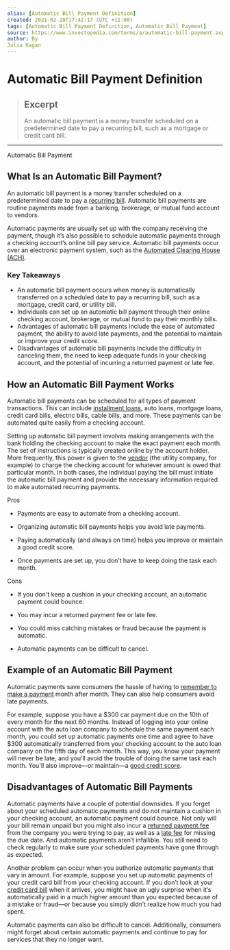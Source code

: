 ```yaml
---
alias: [Automatic Bill Payment Definition]
created: 2021-02-28T17:42:17 (UTC +11:00)
tags: [Automatic Bill Payment Definition, Automatic Bill Payment]
source: https://www.investopedia.com/terms/a/automatic-bill-payment.asp
author: By
Julia Kagan
---
```


# Automatic Bill Payment Definition

> ## Excerpt
> An automatic bill payment is a money transfer scheduled on a predetermined date to pay a recurring bill, such as a mortgage or credit card bill.

---

Automatic Bill Payment
## What Is an Automatic Bill Payment?

An automatic bill payment is a money transfer scheduled on a predetermined date to pay a [recurring bill](https://www.investopedia.com/terms/r/recurring-billing.asp). Automatic bill payments are routine payments made from a banking, brokerage, or mutual fund account to vendors.

Automatic payments are usually set up with the company receiving the payment, though it’s also possible to schedule automatic payments through a checking account’s online bill pay service. Automatic bill payments occur over an electronic payment system, such as the [Automated Clearing House (ACH)](https://www.investopedia.com/terms/a/ach.asp).

### Key Takeaways

-   An automatic bill payment occurs when money is automatically transferred on a scheduled date to pay a recurring bill, such as a mortgage, credit card, or utility bill.
-   Individuals can set up an automatic bill payment through their online checking account, brokerage, or mutual fund to pay their monthly bills.
-   Advantages of automatic bill payments include the ease of automated payment, the ability to avoid late payments, and the potential to maintain or improve your credit score.
-   Disadvantages of automatic bill payments include the difficulty in canceling them, the need to keep adequate funds in your checking account, and the potential of incurring a returned payment or late fee.

## How an Automatic Bill Payment Works

Automatic bill payments can be scheduled for all types of payment transactions. This can include [installment loans](https://www.investopedia.com/articles/personal-finance/072316/how-installment-loans-work.asp), auto loans, mortgage loans, credit card bills, electric bills, cable bills, and more. These payments can be automated quite easily from a checking account.

Setting up automatic bill payment involves making arrangements with the bank holding the checking account to make the exact payment each month. The set of instructions is typically created online by the account holder. More frequently, this power is given to the [vendor](https://www.investopedia.com/terms/v/vendor.asp) (the utility company, for example) to charge the checking account for whatever amount is owed that particular month. In both cases, the individual paying the bill must initiate the automatic bill payment and provide the necessary information required to make automated recurring payments.

Pros

-   Payments are easy to automate from a checking account.
    
-   Organizing automatic bill payments helps you avoid late payments. 
    
-   Paying automatically (and always on time) helps you improve or maintain a good credit score.
    
-   Once payments are set up, you don’t have to keep doing the task each month.
    

Cons

-   If you don't keep a cushion in your checking account, an automatic payment could bounce.
    
-   You may incur a returned payment fee or late fee.
    
-   You could miss catching mistakes or fraud because the payment is automatic.
    
-   Automatic payments can be difficult to cancel.
    

## Example of an Automatic Bill Payment

Automatic payments save consumers the hassle of having to [remember to make a payment](https://www.investopedia.com/articles/pf/08/stop-paying-bills-late.asp) month after month. They can also help consumers avoid late payments.

For example, suppose you have a $300 car payment due on the 10th of every month for the next 60 months. Instead of logging into your online account with the auto loan company to schedule the same payment each month, you could set up automatic payments one time and agree to have $300 automatically transferred from your checking account to the auto loan company on the fifth day of each month. This way, you know your payment will never be late, and you’ll avoid the trouble of doing the same task each month. You'll also improve—or maintain—a [good credit score](https://www.investopedia.com/articles/personal-finance/120414/what-good-credit-score.asp).

## Disadvantages of Automatic Bill Payments

Automatic payments have a couple of potential downsides. If you forget about your scheduled automatic payments and do not maintain a cushion in your checking account, an automatic payment could bounce. Not only will your bill remain unpaid but you might also incur a [returned payment fee](https://www.investopedia.com/terms/r/returned-payment-fee.asp) from the company you were trying to pay, as well as a [late fee](https://www.investopedia.com/terms/l/late-fee.asp) for missing the due date. And automatic payments aren’t infallible. You still need to check regularly to make sure your scheduled payments have gone through as expected.

Another problem can occur when you authorize automatic payments that vary in amount. For example, suppose you set up automatic payments of your credit card bill from your checking account. If you don’t look at your [credit card bill](https://www.investopedia.com/terms/c/credit-card-balance.asp) when it arrives, you might have an ugly surprise when it’s automatically paid in a much higher amount than you expected because of a mistake or fraud—or because you simply didn’t realize how much you had spent.

Automatic payments can also be difficult to cancel. Additionally, consumers might forget about certain automatic payments and continue to pay for services that they no longer want.
